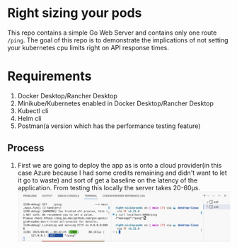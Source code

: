 # Right sizing your pods

This repo contains a simple Go Web Server and contains only one route `/ping`. The goal of this repo is to demonstrate the implications of not setting your kubernetes cpu limits right on API response times.

# Requirements
1. Docker Desktop/Rancher Desktop
2. Minikube/Kubernetes enabled in Docker Desktop/Rancher Desktop
3. Kubectl cli
4. Helm cli
5. Postman(a version which has the performance testing feature)

## Process
1. First we are going to deploy the app as is onto a cloud provider(in this case Azure because I had some credits remaining and didn't want to let it go to waste) and sort of get a baseline on the latency of the application. From testing this locally the server takes 20-60µs.
![Local Testing Baseline Latency](./images/base_local_latency.png)
